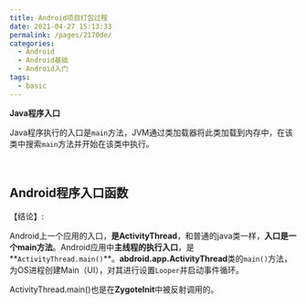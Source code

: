 ```yaml
---
title: Android项目打包过程
date: 2021-04-27 15:13:33
permalink: /pages/2170de/
categories:
  - Android
  - Android基础
  - Android入门
tags:
  - basic
---
```



**Java程序入口**

Java程序执行的入口是`main`方法，JVM通过类加载器将此类加载到内存中，在该类中搜索`main`方法并开始在该类中执行。

<br>

## Android程序入口函数

【结论】:

Android上一个应用的入口，**是ActivityThread**，和普通的java类一样，**入口是一个main方法**。Android应用中**主线程的执行入口**，是**`ActivityThread.main()`**。**abdroid.app.ActivityThread**类的`main()`方法，为OS进程创建Main（UI），对其进行设置`Looper`并启动事件循环。

ActivityThread.main()也是在**ZygoteInit**中被反射调用的。
